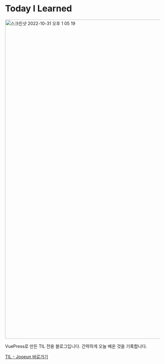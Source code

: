 # Today I Learned

   <img width="1038" alt="스크린샷 2022-10-31 오후 1 05 19" src="https://user-images.githubusercontent.com/90050960/198928764-f5fedac8-0745-40ca-9f1d-8ce1376735ab.png">

VuePress로 만든 TIL 전용 블로그입니다.
간략하게 오늘 배운 것을 기록합니다.

[TIL - Jooeun 바로가기](https://jooeun-k.github.io/TIL/)
